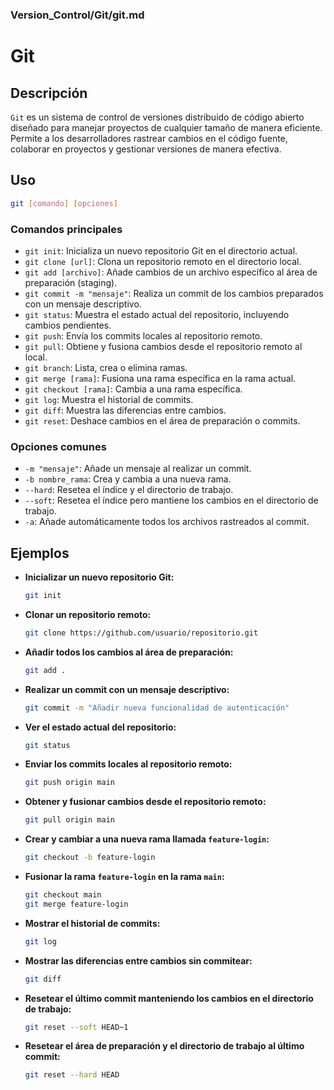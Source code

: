 ### **Version_Control/Git/git.md**

# Git

## Descripción

`Git` es un sistema de control de versiones distribuido de código abierto diseñado para manejar proyectos de cualquier tamaño de manera eficiente. Permite a los desarrolladores rastrear cambios en el código fuente, colaborar en proyectos y gestionar versiones de manera efectiva.

## Uso

```bash
git [comando] [opciones]
```

### Comandos principales

- `git init`: Inicializa un nuevo repositorio Git en el directorio actual.
- `git clone [url]`: Clona un repositorio remoto en el directorio local.
- `git add [archivo]`: Añade cambios de un archivo específico al área de preparación (staging).
- `git commit -m "mensaje"`: Realiza un commit de los cambios preparados con un mensaje descriptivo.
- `git status`: Muestra el estado actual del repositorio, incluyendo cambios pendientes.
- `git push`: Envía los commits locales al repositorio remoto.
- `git pull`: Obtiene y fusiona cambios desde el repositorio remoto al local.
- `git branch`: Lista, crea o elimina ramas.
- `git merge [rama]`: Fusiona una rama específica en la rama actual.
- `git checkout [rama]`: Cambia a una rama específica.
- `git log`: Muestra el historial de commits.
- `git diff`: Muestra las diferencias entre cambios.
- `git reset`: Deshace cambios en el área de preparación o commits.

### Opciones comunes

- `-m "mensaje"`: Añade un mensaje al realizar un commit.
- `-b nombre_rama`: Crea y cambia a una nueva rama.
- `--hard`: Resetea el índice y el directorio de trabajo.
- `--soft`: Resetea el índice pero mantiene los cambios en el directorio de trabajo.
- `-a`: Añade automáticamente todos los archivos rastreados al commit.

## Ejemplos

- **Inicializar un nuevo repositorio Git:**

  ```bash
  git init
  ```

- **Clonar un repositorio remoto:**

  ```bash
  git clone https://github.com/usuario/repositorio.git
  ```

- **Añadir todos los cambios al área de preparación:**

  ```bash
  git add .
  ```

- **Realizar un commit con un mensaje descriptivo:**

  ```bash
  git commit -m "Añadir nueva funcionalidad de autenticación"
  ```

- **Ver el estado actual del repositorio:**

  ```bash
  git status
  ```

- **Enviar los commits locales al repositorio remoto:**

  ```bash
  git push origin main
  ```

- **Obtener y fusionar cambios desde el repositorio remoto:**

  ```bash
  git pull origin main
  ```

- **Crear y cambiar a una nueva rama llamada `feature-login`:**

  ```bash
  git checkout -b feature-login
  ```

- **Fusionar la rama `feature-login` en la rama `main`:**

  ```bash
  git checkout main
  git merge feature-login
  ```

- **Mostrar el historial de commits:**

  ```bash
  git log
  ```

- **Mostrar las diferencias entre cambios sin commitear:**

  ```bash
  git diff
  ```

- **Resetear el último commit manteniendo los cambios en el directorio de trabajo:**

  ```bash
  git reset --soft HEAD~1
  ```

- **Resetear el área de preparación y el directorio de trabajo al último commit:**

  ```bash
  git reset --hard HEAD
  ```
